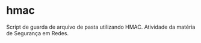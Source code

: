 # hmac
Script de guarda de arquivo de pasta utilizando HMAC. Atividade da matéria de Segurança em Redes.
